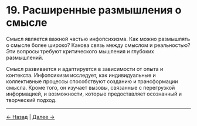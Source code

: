# 19. Расширенные размышления о смысле

Смысл является важной частью инфопсихизма. Как можно размышлять о смысле более широко? Какова связь между смыслом и реальностью? Эти вопросы требуют критического мышления и глубоких размышлений.

Смысл развивается и адаптируется в зависимости от опыта и контекста. Инфопсихизм исследует, как индивидуальные и коллективные процессы способствуют созданию и трансформации смысла. Кроме того, он изучает вызовы, связанные с перегрузкой информацией, и возможности, которые предоставляет осознанный и творческий подход.

---
<div class="navigation-links">
<a href="../18_Инфопсихизм_и_философия_языка/" class="nav-link prev-link">← Назад</a> | <a href="../20_Глоссарий/" class="nav-link next-link">Далее →</a>
</div>
